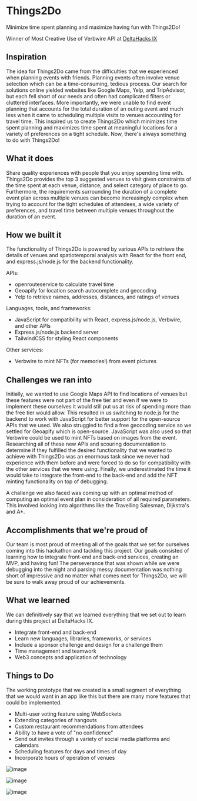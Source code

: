 # Things2Do
Minimize time spent planning and maximize having fun with Things2Do! 

Winner of Most Creative Use of Verbwire API at [DeltaHacks IX](https://devpost.com/software/things2do) 

## Inspiration
The idea for Things2Do came from the difficulties that we experienced when planning events with friends. Planning events often involve venue selection which can be a time-consuming, tedious process. Our search for solutions online yielded websites like Google Maps, Yelp, and TripAdvisor, but each fell short of our needs and often had complicated filters or cluttered interfaces. More importantly, we were unable to find event planning that accounts for the total duration of an outing event and much less when it came to scheduling multiple visits to venues accounting for travel time. This inspired us to create Things2Do which minimizes time spent planning and maximizes time spent at meaningful locations for a variety of preferences on a tight schedule. Now, there's always something to do with Things2Do!

## What it does
Share quality experiences with people that you enjoy spending time with. Things2Do provides the top 3 suggested venues to visit given constraints of the time spent at each venue, distance, and select category of place to go. Furthermore, the requirements surrounding the duration of a complete event plan across multiple venues can become increasingly complex when trying to account for the tight schedules of attendees, a wide variety of preferences, and travel time between multiple venues throughout the duration of an event. 

## How we built it
The functionality of Things2Do is powered by various APIs to retrieve the details of venues and spatiotemporal analysis with React for the front end, and express.js/node.js for the backend functionality.

APIs:
- openrouteservice to calculate travel time
- Geoapify for location search autocomplete and geocoding
- Yelp to retrieve names, addresses, distances, and ratings of venues

Languages, tools, and frameworks:
- JavaScript for compatibility with React, express.js/node.js, Verbwire, and other APIs
- Express.js/node.js backend server
- TailwindCSS for styling React components

Other services:
- Verbwire to mint NFTs (for memories!) from event pictures

## Challenges we ran into
Initially, we wanted to use Google Maps API to find locations of venues but these features were not part of the free tier and even if we were to implement these ourselves it would still put us at risk of spending more than the free tier would allow. This resulted in us switching to node.js for the backend to work with JavaScript for better support for the open-source APIs that we used. We also struggled to find a free geocoding service so we settled for Geoapify which is open-source. JavaScript was also used so that Verbwire could be used to mint NFTs based on images from the event. Researching all of these new APIs and scouring documentation to determine if they fulfilled the desired functionality that we wanted to achieve with Things2Do was an enormous task since we never had experience with them before and were forced to do so for compatibility with the other services that we were using. Finally, we underestimated the time it would take to integrate the front-end to the back-end and add the NFT minting functionality on top of debugging. 

A challenge we also faced was coming up with an optimal method of computing an optimal event plan in consideration of all required parameters. This involved looking into algorithms like the Travelling Salesman, Dijkstra's and A*.   

## Accomplishments that we're proud of
Our team is most proud of meeting all of the goals that we set for ourselves coming into this hackathon and tackling this project. Our goals consisted of learning how to integrate front-end and back-end services, creating an MVP, and having fun! The perseverance that was shown while we were debugging into the night and parsing messy documentation was nothing short of impressive and no matter what comes next for Things2Do, we will be sure to walk away proud of our achievements.

## What we learned
We can definitively say that we learned everything that we set out to learn during this project at DeltaHacks IX.
- Integrate front-end and back-end
- Learn new languages, libraries, frameworks, or services
- Include a sponsor challenge and design for a challenge them
- Time management and teamwork
- Web3 concepts and application of technology

## Things to Do
The working prototype that we created is a small segment of everything that we would want in an app like this but there are many more features that could be implemented.
- Multi-user voting feature using WebSockets
- Extending categories of hangouts
- Custom restaurant recommendations from attendees
- Ability to have a vote of "no confidence"
- Send out invites through a variety of social media platforms and calendars
- Scheduling features for days and times of day
- Incorporate hours of operation of venues

![image](https://user-images.githubusercontent.com/46271636/212544238-73c8032c-66fe-40a3-a294-8a754161f42d.png)

![image](https://user-images.githubusercontent.com/46271636/212544261-2ec3318d-44dd-4ccf-b1c6-74583a6d6b2c.png)

![image](https://user-images.githubusercontent.com/46271636/212552274-7370af77-121c-4c53-8e4a-a519dd698df3.png)
